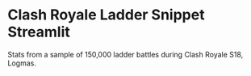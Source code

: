 # Clash Royale Ladder Snippet Streamlit

Stats from a sample of 150,000 ladder battles during Clash Royale S18, Logmas.
